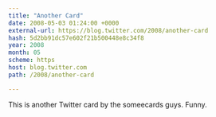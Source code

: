 ```yaml
---
title: "Another Card"
date: 2008-05-03 01:24:00 +0000
external-url: https://blog.twitter.com/2008/another-card
hash: 5d2bb91dc57e602f21b500448e8c34f8
year: 2008
month: 05
scheme: https
host: blog.twitter.com
path: /2008/another-card

---
```


This is another Twitter card by the someecards guys. Funny.
